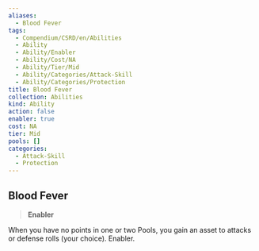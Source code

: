 ```yaml
---
aliases:
  - Blood Fever
tags:
  - Compendium/CSRD/en/Abilities
  - Ability
  - Ability/Enabler
  - Ability/Cost/NA
  - Ability/Tier/Mid
  - Ability/Categories/Attack-Skill
  - Ability/Categories/Protection
title: Blood Fever
collection: Abilities
kind: Ability
action: false
enabler: true
cost: NA
tier: Mid
pools: []
categories:
  - Attack-Skill
  - Protection
---
```

## Blood Fever    
>**Enabler**  
    
When you have no points in one or two Pools, you gain an asset to attacks or defense rolls (your choice). Enabler.
